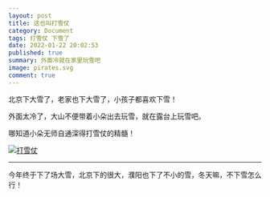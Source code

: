 ```yaml
---
layout: post
title: 这也叫打雪仗
category: Document
tags: 打雪仗 下雪了
date: 2022-01-22 20:02:53
published: true
summary: 外面冷就在家里玩雪吧
image: pirates.svg
comment: true
---
```


北京下大雪了，老家也下大雪了，小孩子都喜欢下雪！

外面太冷了，大山不便带着小朵出去玩雪，就在露台上玩雪吧。

哪知道小朵无师自通深得打雪仗的精髓！

<!--
<video poster="//ci.xiaohongshu.com/0eceb0cd-7065-b3f0-991c-55b0f9cdeaa3?imageView2/2/w/1080/format/jpg" src="http://v.xiaohongshu.com/01e218f24a63dc54018370037f3172d87f_259.mp4?sign=9801979370e66df9899d537f470d7498&amp;t=621a4e80" controls="controls" objectfit="contain" width="380px"></video>
-->

[![打雪仗](//ci.xiaohongshu.com/0eceb0cd-7065-b3f0-991c-55b0f9cdeaa3?imageView2/2/w/1080/format/jpg)](https://www.xiaohongshu.com/discovery/item/6218f24a000000002103d909)

---

今年终于下了场大雪，北京下的很大，濮阳也下了不小的雪，冬天嘛，不下雪怎么行！
